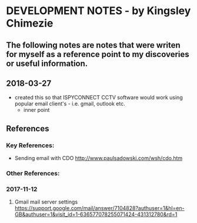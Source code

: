 # DEVELOPMENT NOTES - by Kingsley Chimezie #
## The following notes are notes that were writen for myself as a reference point to my discoveries or useful information. ##


## 2018-03-27 ##
* created this so that ISPYCONNECT CCTV software would work using popular email client's - i.e. gmail, outlook etc.   
    * inner point

## References ##

### __Key References:__ ###
* Sending email with CDO 
http://www.paulsadowski.com/wsh/cdo.htm

### __Other References:__ ###

### 2017-11-12
1. Gmail mail server settings
https://support.google.com/mail/answer/7104828?authuser=1&hl=en-GB&authuser=1&visit_id=1-636577078255071424-431312780&rd=1